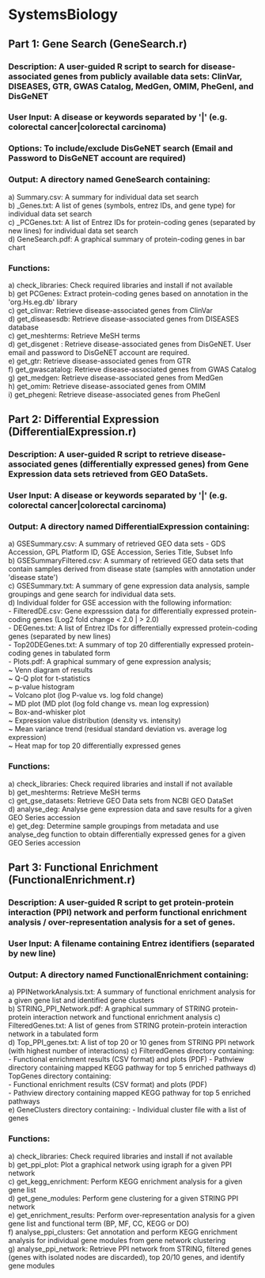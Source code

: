# SystemsBiology

## Part 1: Gene Search (GeneSearch.r)  
### Description: A user-guided R script to search for disease-associated genes from publicly available data sets: ClinVar, DISEASES, GTR, GWAS Catalog, MedGen, OMIM, PheGenI, and DisGeNET  
### User Input: A disease or keywords separated by '|' (e.g. colorectal cancer|colorectal carcinoma)  
### Options: To include/exclude DisGeNET search (Email and Password to DisGeNET account are required)  
### Output: A directory named GeneSearch containing:   
  a) <Dataset>Summary.csv: A summary for individual data set search  
  b) <Dataset>_Genes.txt: A list of genes (symbols, entrez IDs, and gene type) for individual data set search  
  c) <Dataset>_PCGenes.txt: A list of Entrez IDs for protein-coding genes (separated by new lines) for individual data set search   
  d) GeneSearch.pdf: A graphical summary of protein-coding genes in bar chart  
### Functions:   
  a) check_libraries: Check required libraries and install if not available   
  b) get PCGenes: Extract protein-coding genes based on annotation in the 'org.Hs.eg.db' library   
  c) get_clinvar: Retrieve disease-associated genes from ClinVar  
  d) get_diseasesdb: Retrieve disease-associated genes from DISEASES database    
  c) get_meshterms: Retrieve MeSH terms    
  d) get_disgenet : Retrieve disease-associated genes from DisGeNET. User email and password to DisGeNET account are required.   
  e) get_gtr: Retrieve disease-associated genes from GTR    
  f) get_gwascatalog: Retrieve disease-associated genes from GWAS Catalog    
  g) get_medgen: Retrieve disease-associated genes from MedGen    
  h) get_omim: Retrieve disease-associated genes from OMIM    
  i) get_phegeni: Retrieve disease-associated genes from PheGenI    
  
## Part 2: Differential Expression (DifferentialExpression.r)  
### Description: A user-guided R script to retrieve disease-associated genes (differentially expressed genes) from Gene Expression data sets retrieved from GEO DataSets.  
### User Input: A disease or keywords separated by '|' (e.g. colorectal cancer|colorectal carcinoma)  
### Output: A directory named DifferentialExpression containing:  
  a) GSESummary.csv: A summary of retrieved GEO data sets - GDS Accession, GPL Platform ID, GSE Accession, Series Title, Subset Info  
  b) GSESummaryFiltered.csv: A summary of retrieved GEO data sets that contain samples derived from disease state (samples with annotation under 'disease state')  
  c) GSESummary.txt: A summary of gene expression data analysis, sample groupings and gene search for individual data sets.  
  d) Individual folder for GSE accession with the following information:  
      - FilteredDE.csv: Gene expresssion data for differentially expressed protein-coding genes (Log2 fold change < 2.0 | > 2.0)  
      - DEGenes.txt: A list of Entrez IDs for differentially expressed protein-coding genes (separated by new lines)  
      - Top20DEGenes.txt: A summary of top 20 differentially expressed protein-coding genes in tabulated form  
      - Plots.pdf: A graphical summary of gene expression analysis;  
          ~ Venn diagram of results  
          ~ Q-Q plot for t-statistics  
          ~ p-value histogram  
          ~ Volcano plot (log P-value vs. log fold change)  
          ~ MD plot (MD plot (log fold change vs. mean log expression)  
          ~ Box-and-whisker plot  
          ~ Expression value distribution (density vs. intensity)  
          ~ Mean variance trend (residual standard deviation vs. average log expression)  
          ~ Heat map for top 20 differentially expressed genes  
  ### Functions:  
   a) check_libraries: Check required libraries and install if not available  
   b) get_meshterms: Retrieve MeSH terms  
   c) get_gse_datasets: Retrieve GEO Data sets from NCBI GEO DataSet  
   d) analyse_deg: Analyse gene expression data and save results for a given GEO Series accession  
   e) get_deg: Determine sample groupings from metadata and use analyse_deg function to obtain differentially expressed genes for a given GEO Series accession     
      
## Part 3: Functional Enrichment (FunctionalEnrichment.r)  
### Description: A user-guided R script to get protein-protein interaction (PPI) network and perform functional enrichment analysis / over-representation analysis for a set of genes.  
### User Input: A filename containing Entrez identifiers (separated by new line)  
### Output: A directory named FunctionalEnrichment containing:  
  a) PPINetworkAnalysis.txt: A summary of functional enrichment analysis for a given gene list and identified gene clusters  
  b) STRING_PPI_Network.pdf: A graphical summary of STRING protein-protein interaction network and functional enrichment analysis 
  c) FilteredGenes.txt: A list of genes from STRING protein-protein interaction network in a tabulated form  
  d) Top_PPI_genes.txt: A list of top 20 or 10 genes from STRING PPI network (with highest number of interactions)
  c) FilteredGenes directory containing:  
        - Functional enrichment results (CSV format) and plots (PDF)
        - Pathview directory containing mapped KEGG pathway for top 5 enriched pathways
  d) TopGenes directory containing:  
        - Functional enrichment results (CSV format) and plots (PDF)  
        - Pathview directory containing mapped KEGG pathway for top 5 enriched pathways  
  e) GeneClusters directory containing:
        - Individual cluster file with a list of genes
  ### Functions:  
   a) check_libraries: Check required libraries and install if not available  
   b) get_ppi_plot: Plot a graphical network using igraph for a given PPI network    
   c) get_kegg_enrichment: Perform KEGG enrichment analysis for a given gene list     
   d) get_gene_modules: Perform gene clustering for a given STRING PPI network  
   e) get_enrichment_results: Perform over-representation analysis for a given gene list and functional term (BP, MF, CC, KEGG or DO)  
   f) analyse_ppi_clusters: Get annotation and perform KEGG enrichment analysis for individual gene modules from gene network clustering  
   g) analyse_ppi_network: Retrieve PPI network from STRING, filtered genes (genes with isolated nodes are discarded), top 20/10 genes, and identify gene modules   
